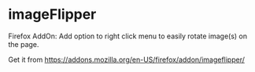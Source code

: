 # imageFlipper
Firefox AddOn: Add option to right click menu to easily rotate image(s) on the page.

Get it from https://addons.mozilla.org/en-US/firefox/addon/imageflipper/
